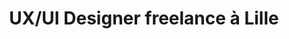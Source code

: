---
title: "UX/UI Designer freelance à Lille"
description: "Sylvain Bauvais, UI/UX designer & intégrateur freelance à Lille. Création ou refonte de sites vitrine, e-commerce et design d'interfaces web et mobile."
---
